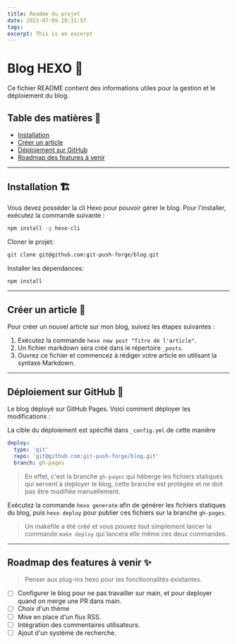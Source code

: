 ```yaml
---
title: Readme du projet
date: 2023-07-09 20:31:57
tags:
excerpt: This is an excerpt
---
```


# Blog HEXO 📝

Ce fichier README contient des informations utiles pour la gestion et le déploiement du blog.

## Table des matières 🔗

- [Installation](#installation)
- [Créer un article](#créer-un-article)
- [Déploiement sur GitHub](#déploiement-sur-github)
- [Roadmap des features à venir](#roadmap-des-features-à-venir)

---

## Installation 🏗️
Vous devez posséder la cli Hexo pour pouvoir gérer le blog. Pour l'installer, exécutez la commande suivante :
```bash
npm install -g hexo-cli
```

Cloner le projet: 
```bash
git clone git@github.com:git-push-forge/blog.git
```

Installer les dépendances: 
```bash 
npm install
```

---

## Créer un article 📑

Pour créer un nouvel article sur mon blog, suivez les étapes suivantes :

1. Exécutez la commande `hexo new post "Titre de l'article"`.
2. Un fichier markdown sera créé dans le répertoire `_posts`.
3. Ouvrez ce fichier et commencez à rédiger votre article en utilisant la syntaxe Markdown.

---

## Déploiement sur GitHub 🚀

Le blog déployé sur GitHub Pages. Voici comment déployer les modifications :

La cible du déploiement est spécifié dans `_config.yml` de cette manière
```yml
deploy:
  type: 'git'
  repo: 'git@github.com:git-push-forge/blog.git'
  branch: gh-pages
```
>En effet, c'est la branche `gh-pages` qui héberge les fichiers statiques qui servent à deployer le blog, cette branche est protégée et ne doit pas être modifiée manuellement.

Exécutez la commande `hexo generate` afin de générer les fichiers statiques du blog, puis `hexo deploy` pour publier ces fichiers sur la branche `gh-pages`.

>Un makefile a été créé et vous pouvez tout simplement lancer la commande `make deploy` qui lancera elle même ces deux commandes.

---

## Roadmap des features à venir ✨

>Penser aux plug-ins hexo pour les fonctionnalités existantes.

- [ ]  Configurer le blog pour ne pas travailler sur main, et pour deployer quand on merge une PR dans main.
- [ ]  Choix d'un thème
- [ ]  Mise en place d'un flux RSS.
- [ ]  Intégration des commentaires utilisateurs.
- [ ]  Ajout d'un système de recherche.